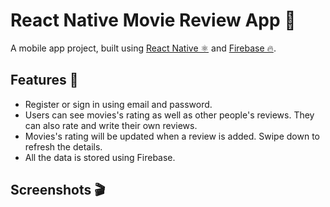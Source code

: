 # React Native Movie Review App 🎥
A mobile app project, built using [React Native ⚛️](https://reactnative.dev/) and [Firebase 🔥](https://firebase.google.com/).

## Features 🍿
+ Register or sign in using email and password.
+ Users can see movies's rating as well as other people's reviews. They can also rate and write their own reviews.
+ Movies's rating will be updated when a review is added. Swipe down to refresh the details. 
+ All the data is stored using Firebase.

## Screenshots 🎬

